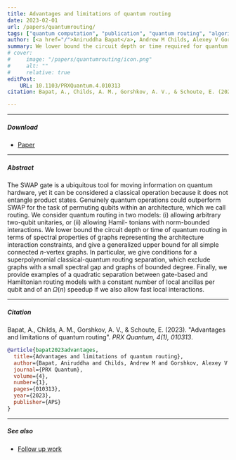```yaml
---
title: Advantages and limitations of quantum routing 
date: 2023-02-01
url: /papers/quantumrouting/
tags: ["quantum computation", "publication", "quantum routing", "algorithms", "quantum entanglement", "quantum architectures"]
author: [<a href="/">Aniruddha Bapat</a>, Andrew M Childs, Alexey V Gorshkov, Eddie Schoute]
summary: We lower bound the circuit depth or time required for quantum routing in terms of spectral properties of graphs representing the architecture interaction constraints, and give a generalized upper bound for all simple connected $n$-vertex graphs.  
# cover:
#     image: "/papers/quantumrouting/icon.png"
#     alt: ""
#     relative: true
editPost:
    URL: 10.1103/PRXQuantum.4.010313
citation: Bapat, A., Childs, A. M., Gorshkov, A. V., & Schoute, E. (2023). "Advantages and limitations of quantum routing". *PRX Quantum, 4(1), 010313*.

---
```



---

##### Download

- [Paper](/papers/quantumrouting/paper.pdf)

---

##### Abstract

The SWAP gate is a ubiquitous tool for moving information on quantum hardware, yet it can be considered a classical operation because it does not entangle product states. Genuinely quantum operations could outperform SWAP for the task of permuting qubits within an architecture, which we call routing. We consider quantum routing in two models: (i) allowing arbitrary two-qubit unitaries, or (ii) allowing Hamil- tonians with norm-bounded interactions. We lower bound the circuit depth or time of quantum routing in terms of spectral properties of graphs representing the architecture interaction constraints, and give a generalized upper bound for all simple connected $n$-vertex graphs. In particular, we give conditions for a superpolynomial classical-quantum routing separation, which exclude graphs with a small spectral gap and graphs of bounded degree. Finally, we provide examples of a quadratic separation between gate-based and Hamiltonian routing models with a constant number of local ancillas per qubit and of an  $\Omega(n)$ speedup if we also allow fast local interactions.

---

##### Citation

Bapat, A., Childs, A. M., Gorshkov, A. V., & Schoute, E. (2023). "Advantages and limitations of quantum routing". *PRX Quantum, 4(1), 010313*.

```BibTeX
@article{bapat2023advantages,
  title={Advantages and limitations of quantum routing},
  author={Bapat, Aniruddha and Childs, Andrew M and Gorshkov, Alexey V and Schoute, Eddie},
  journal={PRX Quantum},
  volume={4},
  number={1},
  pages={010313},
  year={2023},
  publisher={APS}
}
```

---

<!-- ##### Related material

+ [Presentation slides](/papers/quantumrouting/presentation.pdf) -->

##### See also

+ [Follow up work](/papers/teleportationrouting)